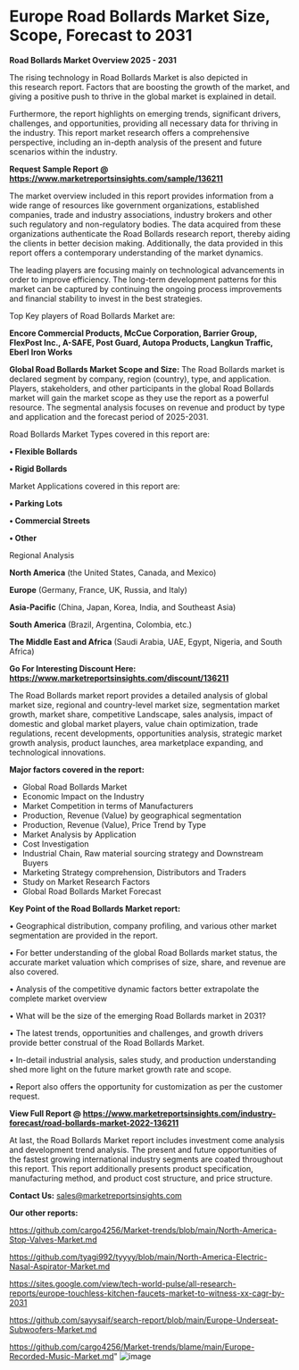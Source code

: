 # Europe Road Bollards Market Size, Scope, Forecast to 2031

<Strong> Road Bollards Market Overview 2025 - 2031</strong>

The rising technology in Road Bollards Market is also depicted in this research report. Factors that are boosting the growth of the market, and giving a positive push to thrive in the global market is explained in detail.

Furthermore, the report highlights on emerging trends, significant drivers, challenges, and opportunities, providing all necessary data for thriving in the industry. This report market research offers a comprehensive perspective, including an in-depth analysis of the present and future scenarios within the industry.

<strong>Request Sample Report @ <a href=https://www.marketreportsinsights.com/sample/136211>https://www.marketreportsinsights.com/sample/136211</a></strong>

The market overview included in this report provides information from a wide range of resources like government organizations, established companies, trade and industry associations, industry brokers and other such regulatory and non-regulatory bodies. The data acquired from these organizations authenticate the Road Bollards research report, thereby aiding the clients in better decision making. Additionally, the data provided in this report offers a contemporary understanding of the market dynamics.

The leading players are focusing mainly on technological advancements in order to improve efficiency. The long-term development patterns for this market can be captured by continuing the ongoing process improvements and financial stability to invest in the best strategies.

Top Key players of Road Bollards Market are:

<strong>Encore Commercial Products, McCue Corporation, Barrier Group, FlexPost Inc., A-SAFE, Post Guard, Autopa Products, Langkun Traffic, Eberl Iron Works</strong>

<strong><b>Global Road Bollards Market Scope and Size:</b></strong>
The Road Bollards market is declared segment by company, region (country), type, and application. Players, stakeholders, and other participants in the global Road Bollards market will gain the market scope as they use the report as a powerful resource. The segmental analysis focuses on revenue and product by type and application and the forecast period of 2025-2031.

Road Bollards Market Types covered in this report are:

<strong>• Flexible Bollards

• Rigid Bollards</strong>

Market Applications covered in this report are:

<strong>• Parking Lots

• Commercial Streets

• Other</strong> 

Regional Analysis

<strong>North America</strong> (the United States, Canada, and Mexico)

<strong>Europe</strong> (Germany, France, UK, Russia, and Italy)

<strong>Asia-Pacific</strong> (China, Japan, Korea, India, and Southeast Asia)

<strong>South America</strong> (Brazil, Argentina, Colombia, etc.)

<strong>The Middle East and Africa</strong> (Saudi Arabia, UAE, Egypt, Nigeria, and South Africa)

<strong>Go For Interesting Discount Here: <a href=https://www.marketreportsinsights.com/discount/136211>https://www.marketreportsinsights.com/discount/136211</a></strong>

The Road Bollards market report provides a detailed analysis of global market size, regional and country-level market size, segmentation market growth, market share, competitive Landscape, sales analysis, impact of domestic and global market players, value chain optimization, trade regulations, recent developments, opportunities analysis, strategic market growth analysis, product launches, area marketplace expanding, and technological innovations.

<strong><b>Major factors covered in the report:</b></strong>
<ul>
  <li>Global Road Bollards Market </li>
  <li>Economic Impact on the Industry</li>
  <li>Market Competition in terms of Manufacturers</li>
  <li>Production, Revenue (Value) by geographical segmentation</li>
  <li>Production, Revenue (Value), Price Trend by Type</li>
  <li>Market Analysis by Application</li>
  <li>Cost Investigation</li>
  <li>Industrial Chain, Raw material sourcing strategy and Downstream Buyers</li>
  <li>Marketing Strategy comprehension, Distributors and Traders</li>
  <li>Study on Market Research Factors</li>
  <li>Global Road Bollards Market Forecast</li>
</ul>

<strong><b>Key Point of the Road Bollards Market report:</b></strong>

• Geographical distribution, company profiling, and various other market segmentation are provided in the report.

• For better understanding of the global Road Bollards market status, the accurate market valuation which comprises of size, share, and revenue are also covered.

• Analysis of the competitive dynamic factors better extrapolate the complete market overview

• What will be the size of the emerging Road Bollards market in 2031?

• The latest trends, opportunities and challenges, and growth drivers provide better construal of the Road Bollards Market.

• In-detail industrial analysis, sales study, and production understanding shed more light on the future market growth rate and scope.

• Report also offers the opportunity for customization as per the customer request.

<strong><b>View Full Report @ <a href=https://www.marketreportsinsights.com/industry-forecast/road-bollards-market-2022-136211>https://www.marketreportsinsights.com/industry-forecast/road-bollards-market-2022-136211</a></b></strong>


At last, the Road Bollards Market report includes investment come analysis and development trend analysis. The present and future opportunities of the fastest growing international industry segments are coated throughout this report. This report additionally presents product specification, manufacturing method, and product cost structure, and price structure.

<strong>Contact Us:</strong>
sales@marketreportsinsights.com

<strong>Our other reports:</strong>

<a href=https://github.com/cargo4256/Market-trends/blob/main/North-America-Stop-Valves-Market.md>https://github.com/cargo4256/Market-trends/blob/main/North-America-Stop-Valves-Market.md</a>

<a href=https://github.com/tyagi992/tyyyy/blob/main/North-America-Electric-Nasal-Aspirator-Market.md>https://github.com/tyagi992/tyyyy/blob/main/North-America-Electric-Nasal-Aspirator-Market.md</a>

<a href=https://sites.google.com/view/tech-world-pulse/all-research-reports/europe-touchless-kitchen-faucets-market-to-witness-xx-cagr-by-2031>https://sites.google.com/view/tech-world-pulse/all-research-reports/europe-touchless-kitchen-faucets-market-to-witness-xx-cagr-by-2031</a>

<a href=https://github.com/sayysaif/search-report/blob/main/Europe-Underseat-Subwoofers-Market.md>https://github.com/sayysaif/search-report/blob/main/Europe-Underseat-Subwoofers-Market.md</a>

<a href=https://github.com/cargo4256/Market-trends/blame/main/Europe-Recorded-Music-Market.md>https://github.com/cargo4256/Market-trends/blame/main/Europe-Recorded-Music-Market.md</a>"
![image](https://github.com/user-attachments/assets/0ea1fb5f-e26d-4e4f-88c4-e41bc51da570)
